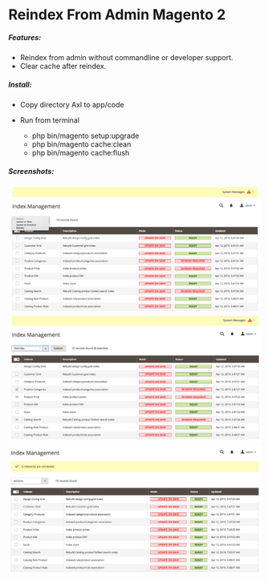 # Reindex From Admin Magento 2


##### Features:

  - Reindex from admin without commandline or developer support.
  - Clear cache after reindex.

##### Install:

  - Copy directory Axl to app/code
  - Run from terminal

      + php bin/magento setup:upgrade
      + php bin/magento cache:clean
      + php bin/magento cache:flush

##### Screenshots:

<img src="https://github.com/skidrow91/reindex-from-admin-mage2/blob/master/screenshots/screen.png" width="600">

<img src="https://github.com/skidrow91/reindex-from-admin-mage2/blob/master/screenshots/screen2.png" width="600">

<img src="https://github.com/skidrow91/reindex-from-admin-mage2/blob/master/screenshots/screen3.png" width="600">
